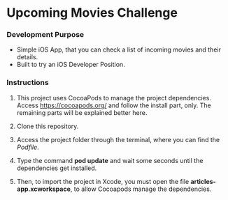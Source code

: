 # Upcoming Movies Challenge

### Development Purpose

* Simple iOS App, that you can check a list of incoming movies and their details.
* Built to try an iOS Developer Position.

### Instructions

1. This project uses CocoaPods to manage the project dependencies. Access https://cocoapods.org/ and follow
the install part, only. The remaining parts will be explained better here.

2. Clone this repository.

3. Access the project folder through the terminal, where you can find the _Podfile_.

4. Type the command **pod update** and wait some seconds until the dependencies get installed.

5. Then, to import the project in Xcode, you must open the file **articles-app.xcworkspace**, to allow Cocoapods manage the dependencies.
